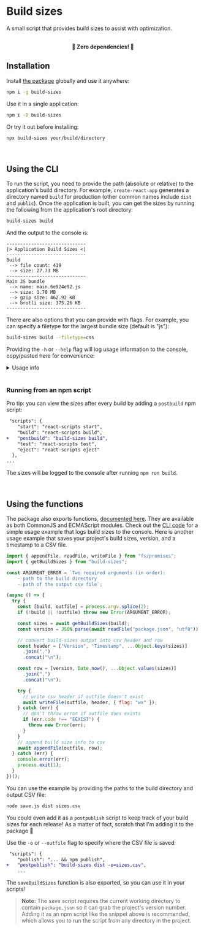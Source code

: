 # Build sizes

A small script that provides build sizes to assist with optimization.

<br>
<div align="center">
    <b>🚀 Zero dependencies! 🚀</b>
</div>

## Installation

Install [the package](https://www.npmjs.com/package/build-sizes) globally and use it anywhere:

```bash
npm i -g build-sizes
```

Use it in a single application:

```bash
npm i -D build-sizes
```

Or try it out before installing:

```bash
npx build-sizes your/build/directory
```

<br>

## Using the CLI

To run the script, you need to provide the path (absolute or relative) to the application's build directory. For example, `create-react-app` generates a directory named `build` for production (other common names include `dist` and `public`). Once the application is built, you can get the sizes by running the following from the application's root directory:

```bash
build-sizes build
```

And the output to the console is:

```
-----------------------------
|> Application Build Sizes <|
-----------------------------
Build
 --> file count: 419
 --> size: 27.73 MB
-----------------------------
Main JS bundle
 --> name: main.6e924e92.js
 --> size: 1.70 MB
 --> gzip size: 462.92 KB
 --> brotli size: 375.26 KB
-----------------------------
```

There are also options that you can provide with flags. For example, you can specify a filetype for the largest bundle size (default is "js"):

```bash
build-sizes build --filetype=css
```

Providing the `-h` or `--help` flag will log usage information to the console, copy/pasted here for convenience:

<details>
  <summary>Usage info</summary>

### Arguments

**path [required]**

- Path to the build directory

### Options

**-b, --binary [boolean]**

- Convert bytes to human readable format in base 2 instead of base 10

**-d, --decimals**

- Number of decimal places for rounding bytes to a human readable format (default is 2)

**-f, --filetype**

- Filetype of the main bundle (default is js)

**-o, --outfile**

- Path to a file for saving build sizes as CSV data

**-p, --path [required]**

- Path to the build directory (also available as argument)

### Examples

- Simplest usage with sane defaults
    ```
    build-sizes dist
    ```

- Size of the largest css file with tweaked number formatting
    ```
    build-sizes dist --filetype=css --binary --decimals=1
    ```

- Same as above, but use a flag for path when it's not the first argument
    ```
    build-sizes -f=css -b -d=1 -p=dist
    ```

- Save the build sizes to a csv
    ```
    build-sizes dist --outfile=data/build-sizes.csv
    ```

</details>

<br>

### Running from an npm script

Pro tip: you can view the sizes after every build by adding a `postbuild` npm script:

```diff
 "scripts": {
    "start": "react-scripts start",
    "build": "react-scripts build",
+   "postbuild": "build-sizes build",
    "test": "react-scripts test",
    "eject": "react-scripts eject"
  },
...
```

The sizes will be logged to the console after running `npm run build`.

<br>

## Using the functions

The package also exports functions, [documented here](https://benelan.github.io/build-sizes/global.html). They are available as both CommonJS and ECMAScript modules. Check out the [CLI code](https://github.com/benelan/build-sizes/blob/master/src/cli.js) for a simple usage example that logs build sizes to the console. Here is another usage example that saves your project's build sizes, version, and a timestamp to a CSV file.

```js
import { appendFile, readFile, writeFile } from "fs/promises";
import { getBuildSizes } from "build-sizes";

const ARGUMENT_ERROR = `Two required arguments (in order):
    - path to the build directory
    - path of the output csv file`;

(async () => {
  try {
    const [build, outfile] = process.argv.splice(2);
    if (!build || !outfile) throw new Error(ARGUMENT_ERROR);

    const sizes = await getBuildSizes(build);
    const version = JSON.parse(await readFile("package.json", "utf8")).version;

    // convert build-sizes output into csv header and row
    const header = ["Version", "Timestamp", ...Object.keys(sizes)]
      .join(",")
      .concat("\n");

    const row = [version, Date.now(), ...Object.values(sizes)]
      .join(",")
      .concat("\n");

    try {
      // write csv header if outfile doesn't exist
      await writeFile(outfile, header, { flag: "wx" });
    } catch (err) {
      // don't throw error if outfile does exists
      if (err.code !== "EEXIST") {
        throw new Error(err);
      }
    }
    // append build size info to csv
    await appendFile(outfile, row);
  } catch (err) {
    console.error(err);
    process.exit(1);
  }
})();
```

You can use the example by providing the paths to the build directory and output CSV file:

```bash
node save.js dist sizes.csv
```

You could even add it as a `postpublish` script to keep track of your build sizes for each release! As a matter of fact, scratch that I'm adding it to the package 🚀

Use the `-o` or `--outfile` flag to specify where the CSV file is saved:

```diff
 "scripts": {
    "publish": "... && npm publish",
+   "postpublish": "build-sizes dist -o=sizes.csv",
    ...
```

The `saveBuildSizes` function is also exported, so you can use it in your scripts!

> **Note:** The save script requires the current working directory to contain `package.json` so it can grab the project's version number. Adding it as an npm script like the snippet above is recommended, which allows you to run the script from any directory in the project.
